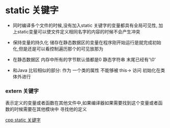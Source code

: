 # static 关键字
- 同时编译多个文件的时候,没有加入static 关键字的变量都具有全局可见性,
加上static变量可以使文件定义相同名字的内容的时候不会产生冲突

- 保持变量的持久化 储存在静态数据区的变量在程序刚开始运行是就完成初始化,但是还是可以看控制遍历那个的可见放那为

- 在静态数据区 内存中所有的字节默认值都是0  静态字符串 末尾已经有'\0'

- 和Java 比较相似的部分: 作为 一个类的属性 不能够被 this-> 访问
初始化在类体外进行 


### extern 关键字
表示定义的变量或者函数在其他文件中,如果编译器如果需要找到这个变量或者函数的时候需要在其他模块中 寻找他的定义



[cpp static 关键字](https://www.cnblogs.com/songdanzju/p/7422380.html)